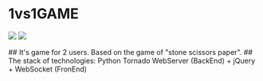 # 1vs1GAME
<p aling="center">
  <img src="https://i.yapx.ru/CSXTR.png">
  <img src="https://i.yapx.ru/CSXTQ.png">
</p>
## It's game for 2 users. Based on the game of "stone scissors paper".
## The stack of technologies: Python Tornado WebServer (BackEnd) + jQuery + WebSocket (FronEnd)
